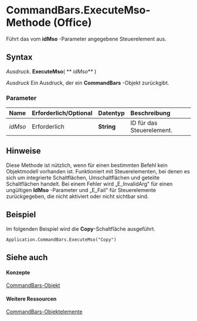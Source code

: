 
# CommandBars.ExecuteMso-Methode (Office)

Führt das vom  **idMso** -Parameter angegebene Steuerelement aus.


## Syntax

 _Ausdruck_. **ExecuteMso**( ** _idMso_** )

 _Ausdruck_ Ein Ausdruck, der ein **CommandBars** -Objekt zurückgibt.


### Parameter



|**Name**|**Erforderlich/Optional**|**Datentyp**|**Beschreibung**|
|:-----|:-----|:-----|:-----|
| _idMso_|Erforderlich|**String**|ID für das Steuerelement.|

## Hinweise

Diese Methode ist nützlich, wenn für einen bestimmten Befehl kein Objektmodell vorhanden ist. Funktioniert mit Steuerelementen, bei denen es sich um integrierte Schaltflächen, Umschaltflächen und geteilte Schaltflächen handelt. Bei einem Fehler wird „E_InvalidArg" für einen ungültigen  **IdMso** -Parameter und „E_Fail" für Steuerelemente zurückgegeben, die nicht aktiviert oder nicht sichtbar sind.


## Beispiel

Im folgenden Beispiel wird die  **Copy**-Schaltfläche ausgeführt.


```
Application.CommandBars.ExecuteMso("Copy")
```


## Siehe auch


#### Konzepte


[CommandBars-Objekt](0e312e21-14ee-5055-d604-b66e61c53b47.md)
#### Weitere Ressourcen


[CommandBars-Objektelemente](http://msdn.microsoft.com/library/c11db22d-b7bb-20a2-a455-e441cb8d5bc0%28Office.15%29.aspx)